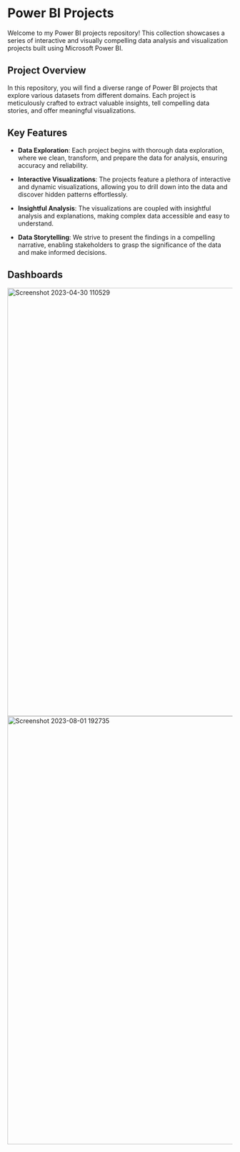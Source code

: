 # Power BI Projects 

Welcome to my Power BI projects repository! This collection showcases a series of interactive and visually compelling data analysis and visualization projects built using Microsoft Power BI.

## Project Overview

In this repository, you will find a diverse range of Power BI projects that explore various datasets from different domains. Each project is meticulously crafted to extract valuable insights, tell compelling data stories, and offer meaningful visualizations.

## Key Features

- **Data Exploration**: Each project begins with thorough data exploration, where we clean, transform, and prepare the data for analysis, ensuring accuracy and reliability.

- **Interactive Visualizations**: The projects feature a plethora of interactive and dynamic visualizations, allowing you to drill down into the data and discover hidden patterns effortlessly.

- **Insightful Analysis**: The visualizations are coupled with insightful analysis and explanations, making complex data accessible and easy to understand.

- **Data Storytelling**: We strive to present the findings in a compelling narrative, enabling stakeholders to grasp the significance of the data and make informed decisions.


## Dashboards

<img width="960" alt="Screenshot 2023-04-30 110529" src="https://github.com/sanjose625/Power-Bi-Projects/assets/56246269/eb41e99f-5885-42b6-a8cf-caf36d3fcee7">

<img width="960" alt="Screenshot 2023-08-01 192735" src="https://github.com/sanjose625/Power-Bi-Projects/assets/56246269/33b95e89-b40c-4315-b097-eaf4c691eab3">

